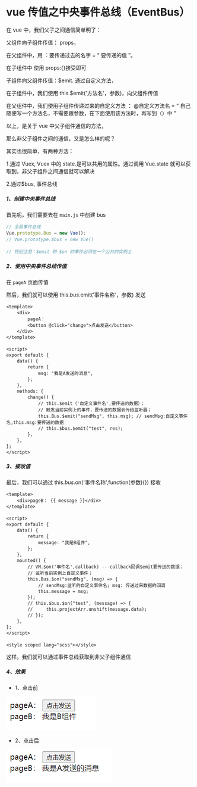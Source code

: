 # vue 传值之中央事件总线（EventBus）

在 vue 中，我们父子之间通信简单明了：

父组件向子组件传值： props，

在父组件中，用 ：要传递过去的名字 = “ 要传递的值 ”。

在子组件中 使用 props:{}接受即可

子组件向父组件传值：\$emit. 通过自定义方法，

在子组件中，我们使用 this.\$emit('方法名'，参数)，向父组件传值

在父组件中，我们使用子组件传递过来的自定义方法 ： @自定义方法名 = “ 自己随便写一个方法名，不需要跟参数，在下面使用该方法时，再写到（）中 ”

以上，是关于 vue 中父子组件通信的方法，

那么非父子组件之间的通信，又是怎么样的呢？

其实也很简单，有两种方法：

1.通过 Vuex, Vuex 中的 state.是可以共用的属性。通过调用 Vue.state 就可以获取到，非父子组件之间通信就可以解决

2.通过\$bus, 事件总线

##### 1、创建中央事件总线

首先呢。我们需要去在 `main.js` 中创建 bus

```JavaScript
// 全局事件总线
Vue.prototype.Bus = new Vue();
// Vue.prototype.$bus = new Vue()

// 特别注意：$emit 和 $on 的事件必须在一个公共的实例上
```

##### 2、使用中央事件总线传值

在 `pageA` 页面传值

然后，我们就可以使用 this.$bus.$emit(’事件名称‘，参数) 发送

```vue
<template>
    <div>
        pageA：
        <button @click="change">点击发送</button>
    </div>
</template>

<script>
export default {
    data() {
        return {
            msg: "我是A发送的消息",
        };
    },
    methods: {
        change() {
            // this.$emit（'自定义事件名',要传送的数据）；
            // 触发当前实例上的事件，要传递的数据会传给监听器；
            this.Bus.$emit("sendMsg", this.msg); // sendMsg:自定义事件名,this.msg:要传送的数据
            // this.$bus.$emit("test", res);
        },
    },
};
</script>
```

##### 3、接收值

最后，我们可以通过 this.$bus.$on('事件名称',function(参数){}) 接收

```vue
<template>
    <div>pageB： {{ message }}</div>
</template>

<script>
export default {
    data() {
        return {
            message: "我是B组件",
        };
    },
    mounted() {
        // VM.$on('事件名',callback) ---callback回调$emit要传送的数据；
        // 监听当前实例上自定义事件；
        this.Bus.$on("sendMsg", (msg) => {
            // sendMsg:监听的自定义事件名; msg: 传送过来数据的回调
            this.message = msg;
        });
        // this.$bus.$on("test", (message) => {
        //     this.projectArr.unshift(message.data);
        // });
    },
};
</script>

<style scoped lang="scss"></style>
```

这样。我们就可以通过事件总线获取到非父子组件通信

##### 4、效果

-   1、点击前

![图1](./chart/1.png)

-   2、点击后

![图2](./chart/2.png)
